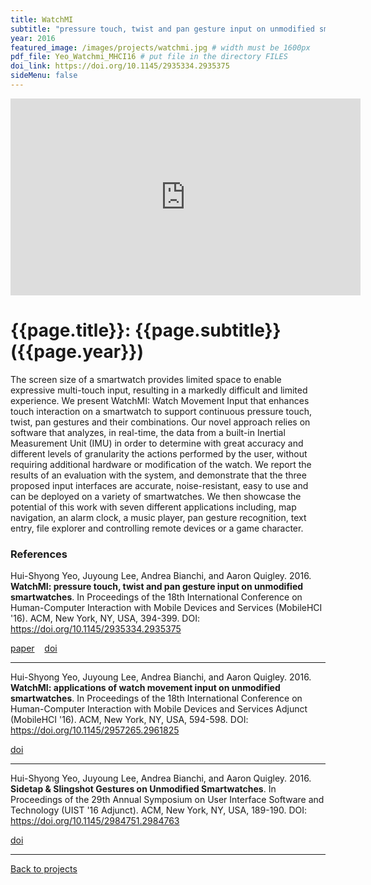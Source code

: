 ```yaml
---
title: WatchMI
subtitle: "pressure touch, twist and pan gesture input on unmodified smartwatches"
year: 2016
featured_image: /images/projects/watchmi.jpg # width must be 1600px	
pdf_file: Yeo_Watchmi_MHCI16 # put file in the directory FILES
doi_link: https://doi.org/10.1145/2935334.2935375
sideMenu: false
---
```




<iframe width="560" height="315" src="https://www.youtube.com/embed/74roE_cyafk" frameborder="0" allow="accelerometer; autoplay; encrypted-media; gyroscope; picture-in-picture" allowfullscreen></iframe>

<!-- DO NOT CHANGE MANUALLY -->
# {{page.title}}: {{page.subtitle}} ({{page.year}})

The screen size of a smartwatch provides limited space to enable expressive multi-touch input, resulting in a markedly difficult and limited experience. We present WatchMI: Watch Movement Input that enhances touch interaction on a smartwatch to support continuous pressure touch, twist, pan gestures and their combinations. Our novel approach relies on software that analyzes, in real-time, the data from a built-in Inertial Measurement Unit (IMU) in order to determine with great accuracy and different levels of granularity the actions performed by the user, without requiring additional hardware or modification of the watch. We report the results of an evaluation with the system, and demonstrate that the three proposed input interfaces are accurate, noise-resistant, easy to use and can be deployed on a variety of smartwatches. We then showcase the potential of this work with seven different applications including, map navigation, an alarm clock, a music player, pan gesture recognition, text entry, file explorer and controlling remote devices or a game character.


### References

Hui-Shyong Yeo, Juyoung Lee, Andrea Bianchi, and Aaron Quigley. 2016. **WatchMI: pressure touch, twist and pan gesture input on unmodified smartwatches**. In Proceedings of the 18th International Conference on Human-Computer Interaction with Mobile Devices and Services (MobileHCI '16). ACM, New York, NY, USA, 394-399. DOI: https://doi.org/10.1145/2935334.2935375

<!-- DO NOT CHANGE MANUALLY -->
<a href="/files/{{ page.year }}/{{ page.pdf_file }}" target="_blank">paper</a>&nbsp;&nbsp;&nbsp;
<a href="{{ page.doi_link }}" target="_blank">doi</a>

--- 

Hui-Shyong Yeo, Juyoung Lee, Andrea Bianchi, and Aaron Quigley. 2016. **WatchMI: applications of watch movement input on unmodified smartwatches**. In Proceedings of the 18th International Conference on Human-Computer Interaction with Mobile Devices and Services Adjunct (MobileHCI '16). ACM, New York, NY, USA, 594-598. DOI: https://doi.org/10.1145/2957265.2961825

<!-- DO NOT CHANGE MANUALLY -->
<a href="https://doi.org/10.1145/2957265.2961825" target="_blank">doi</a>

--- 

Hui-Shyong Yeo, Juyoung Lee, Andrea Bianchi, and Aaron Quigley. 2016. **Sidetap & Slingshot Gestures on Unmodified Smartwatches**. In Proceedings of the 29th Annual Symposium on User Interface Software and Technology (UIST '16 Adjunct). ACM, New York, NY, USA, 189-190. DOI: https://doi.org/10.1145/2984751.2984763

<!-- DO NOT CHANGE MANUALLY -->
<a href="https://doi.org/10.1145/2984751.2984763" target="_blank">doi</a>

--- 

<a href="/index.html" class="button button--large">Back to projects</a>